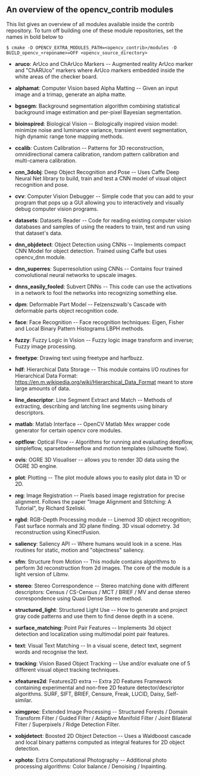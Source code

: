 An overview of the opencv_contrib modules
-----------------------------------------

This list gives an overview of all modules available inside the contrib repository.
To turn off building one of these module repositories, set the names in bold below to <reponame>

```
$ cmake -D OPENCV_EXTRA_MODULES_PATH=<opencv_contrib>/modules -D BUILD_opencv_<reponame>=OFF <opencv_source_directory>
```

- **aruco**: ArUco and ChArUco Markers -- Augmented reality ArUco marker and "ChARUco" markers where ArUco markers embedded inside the white areas of the checker board.

- **alphamat**: Computer Vision based Alpha Matting -- Given an input image and a trimap, generate an alpha matte.

- **bgsegm**: Background segmentation algorithm combining statistical background image estimation and per-pixel Bayesian segmentation.

- **bioinspired**: Biological Vision -- Biologically inspired vision model: minimize noise and luminance variance, transient event segmentation, high dynamic range tone mapping methods.

- **ccalib**: Custom Calibration -- Patterns for 3D reconstruction, omnidirectional camera calibration, random pattern calibration and multi-camera calibration.

- **cnn_3dobj**: Deep Object Recognition and Pose -- Uses Caffe Deep Neural Net library to build, train and test a CNN model of visual object recognition and pose.

- **cvv**: Computer Vision Debugger -- Simple code that you can add to your program that pops up a GUI allowing you to interactively and visually debug computer vision programs.

- **datasets**: Datasets Reader -- Code for reading existing computer vision databases and samples of using the readers to train, test and run using that dataset's data.

- **dnn_objdetect**: Object Detection using CNNs -- Implements compact CNN Model for object detection. Trained using Caffe but uses opencv_dnn module.

- **dnn_superres**: Superresolution using CNNs -- Contains four trained convolutional neural networks to upscale images.

- **dnns_easily_fooled**: Subvert DNNs -- This code can use the activations in a network to fool the networks into recognizing something else.

- **dpm**: Deformable Part Model -- Felzenszwalb's Cascade with deformable parts object recognition code.

- **face**: Face Recognition -- Face recognition techniques: Eigen, Fisher and Local Binary Pattern Histograms LBPH methods.

- **fuzzy**: Fuzzy Logic in Vision -- Fuzzy logic image transform and inverse; Fuzzy image processing.

- **freetype**: Drawing text using freetype and harfbuzz.

- **hdf**: Hierarchical Data Storage -- This module contains I/O routines for Hierarchical Data Format: https://en.m.wikipedia.org/wiki/Hierarchical_Data_Format meant to store large amounts of data.

- **line_descriptor**: Line Segment Extract and Match -- Methods of extracting, describing and latching line segments using binary descriptors.

- **matlab**: Matlab Interface -- OpenCV Matlab Mex wrapper code generator for certain opencv core modules.

- **optflow**: Optical Flow -- Algorithms for running and evaluating deepflow, simpleflow, sparsetodenseflow and motion templates (silhouette flow).

- **ovis**: OGRE 3D Visualiser -- allows you to render 3D data using the OGRE 3D engine.

- **plot**: Plotting -- The plot module allows you to easily plot data in 1D or 2D.

- **reg**: Image Registration -- Pixels based image registration for precise alignment. Follows the paper "Image Alignment and Stitching: A Tutorial", by Richard Szeliski.

- **rgbd**: RGB-Depth Processing module -- Linemod 3D object recognition; Fast surface normals and 3D plane finding. 3D visual odometry. 3d reconstruction using KinectFusion.

- **saliency**: Saliency API -- Where humans would look in a scene. Has routines for static, motion and "objectness" saliency.

- **sfm**: Structure from Motion -- This module contains algorithms to perform 3d reconstruction from 2d images. The core of the module is a light version of Libmv.

- **stereo**: Stereo Correspondence -- Stereo matching done with different descriptors: Census / CS-Census / MCT / BRIEF / MV and dense stereo correspondence using Quasi Dense Stereo method.

- **structured_light**: Structured Light Use -- How to generate and project gray code patterns and use them to find dense depth in a scene.

- **surface_matching**: Point Pair Features -- Implements 3d object detection and localization using multimodal point pair features.

- **text**: Visual Text Matching -- In a visual scene, detect text, segment words and recognise the text.

- **tracking**: Vision Based Object Tracking -- Use and/or evaluate one of 5 different visual object tracking techniques.

- **xfeatures2d**: Features2D extra -- Extra 2D Features Framework containing experimental and non-free 2D feature detector/descriptor algorithms. SURF, SIFT, BRIEF, Censure, Freak, LUCID, Daisy, Self-similar.

- **ximgproc**: Extended Image Processing -- Structured Forests / Domain Transform Filter / Guided Filter / Adaptive Manifold Filter / Joint Bilateral Filter / Superpixels / Ridge Detection Filter.

- **xobjdetect**: Boosted 2D Object Detection -- Uses a Waldboost cascade and local binary patterns computed as integral features for 2D object detection.

- **xphoto**: Extra Computational Photography -- Additional photo processing algorithms: Color balance / Denoising / Inpainting.
